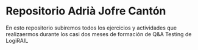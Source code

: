 # Repositorio Adrià Jofre Cantón

En esto repositorio subiremos todos los ejercicios y actividades que realizaermos durante los casi dos meses de formación de Q&A Testing de LogiRAIL
